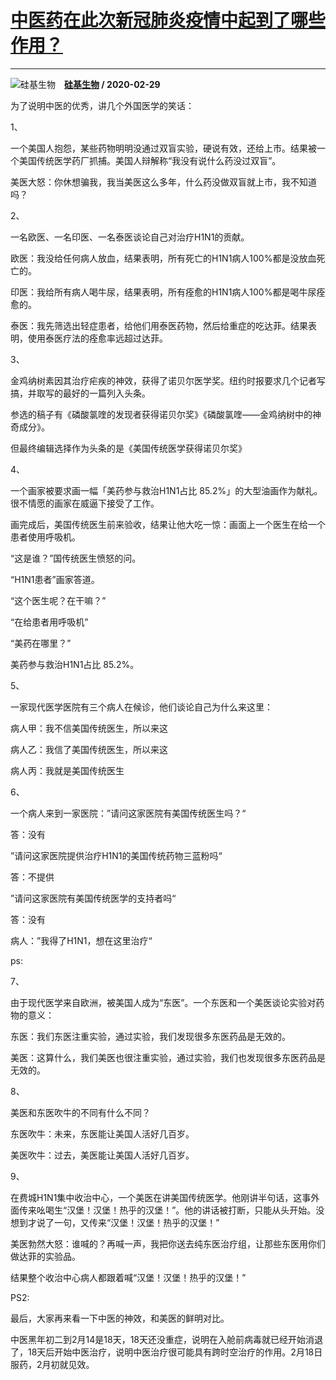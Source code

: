 # [中医药在此次新冠肺炎疫情中起到了哪些作用？](https://www.zhihu.com/answer/1046147360)

--------------------------------------------------------------------

![硅基生物](https://pic2.zhimg.com/v2-41694c9bc1668f6159e483a3cb7425b5.jpg?source=1940ef5c "硅基生物")&emsp;**[硅基生物](https://www.zhihu.com/people/guijishengwu) / 2020-02-29**

为了说明中医的优秀，讲几个外国医学的笑话：

1、

一个美国人抱怨，某些药物明明没通过双盲实验，硬说有效，还给上市。结果被一个美国传统医学药厂抓捕。美国人辩解称“我没有说什么药没过双盲”。

美医大怒：你休想骗我，我当美医这么多年，什么药没做双盲就上市，我不知道吗？


2、

一名欧医、一名印医、一名泰医谈论自己对治疗H1N1的贡献。

欧医：我没给任何病人放血，结果表明，所有死亡的H1N1病人100%都是没放血死亡的。

印医：我给所有病人喝牛尿，结果表明，所有痊愈的H1N1病人100%都是喝牛尿痊愈的。

泰医：我先筛选出轻症患者，给他们用泰医药物，然后给重症的吃达菲。结果表明，使用泰医疗法的痊愈率远超过达菲。

3、

金鸡纳树素因其治疗疟疾的神效，获得了诺贝尔医学奖。纽约时报要求几个记者写搞，并取写的最好的一篇列入头条。

参选的稿子有《磷酸氯喹的发现者获得诺贝尔奖》《磷酸氯喹——金鸡纳树中的神奇成分》。

但最终编辑选择作为头条的是《美国传统医学获得诺贝尔奖》

4、

一个画家被要求画一幅「美药参与救治H1N1占比 85.2%」的大型油画作为献礼。很不情愿的画家在威逼下接受了工作。

画完成后，美国传统医生前来验收，结果让他大吃一惊：画面上一个医生在给一个患者使用呼吸机。

“这是谁？”国传统医生愤怒的问。

“H1N1患者”画家答道。

“这个医生呢？在干嘛？”

“在给患者用呼吸机”

“美药在哪里？”

美药参与救治H1N1占比 85.2%。

5、

一家现代医学医院有三个病人在候诊，他们谈论自己为什么来这里：

病人甲：我不信美国传统医生，所以来这

病人乙：我信了美国传统医生，所以来这

病人丙：我就是美国传统医生

6、

一个病人来到一家医院：”请问这家医院有美国传统医生吗？“

答：没有

”请问这家医院提供治疗H1N1的美国传统药物三蓝粉吗“

答：不提供

”请问这家医院有美国传统医学的支持者吗“

答：没有

病人：”我得了H1N1，想在这里治疗“

ps:

7、

由于现代医学来自欧洲，被美国人成为“东医”。一个东医和一个美医谈论实验对药物的意义：

东医：我们东医注重实验，通过实验，我们发现很多东医药品是无效的。

美医：这算什么，我们美医也很注重实验，通过实验，我们也发现很多东医药品是无效的。

8、

美医和东医吹牛的不同有什么不同？

东医吹牛：未来，东医能让美国人活好几百岁。

美医吹牛：过去，美医能让美国人活好几百岁。

9、

在费城H1N1集中收治中心，一个美医在讲美国传统医学。他刚讲半句话，这事外面传来吆喝生“汉堡！汉堡！热乎的汉堡！”。他的讲话被打断，只能从头开始。没想到才说了一句，又传来“汉堡！汉堡！热乎的汉堡！”

美医勃然大怒：谁喊的？再喊一声，我把你送去纯东医治疗组，让那些东医用你们做达菲的实验品。

结果整个收治中心病人都跟着喊“汉堡！汉堡！热乎的汉堡！”

PS2:

最后，大家再来看一下中医的神效，和美医的鲜明对比。

中医黑年初二到2月14是18天，18天还没重症，说明在入舱前病毒就已经开始消退了，18天后开始中医治疗，说明中医治疗很可能具有跨时空治疗的作用。2月18日服药，2月初就见效。













